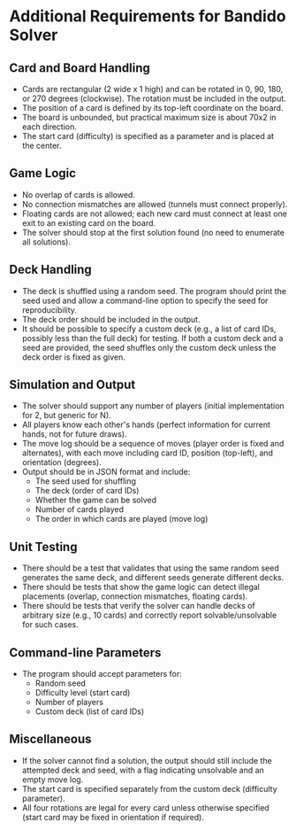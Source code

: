 # Additional Requirements for Bandido Solver

## Card and Board Handling
- Cards are rectangular (2 wide x 1 high) and can be rotated in 0, 90, 180, or 270 degrees (clockwise). The rotation must be included in the output.
- The position of a card is defined by its top-left coordinate on the board.
- The board is unbounded, but practical maximum size is about 70x2 in each direction.
- The start card (difficulty) is specified as a parameter and is placed at the center.

## Game Logic
- No overlap of cards is allowed.
- No connection mismatches are allowed (tunnels must connect properly).
- Floating cards are not allowed; each new card must connect at least one exit to an existing card on the board.
- The solver should stop at the first solution found (no need to enumerate all solutions).

## Deck Handling
- The deck is shuffled using a random seed. The program should print the seed used and allow a command-line option to specify the seed for reproducibility.
- The deck order should be included in the output.
- It should be possible to specify a custom deck (e.g., a list of card IDs, possibly less than the full deck) for testing. If both a custom deck and a seed are provided, the seed shuffles only the custom deck unless the deck order is fixed as given.

## Simulation and Output
- The solver should support any number of players (initial implementation for 2, but generic for N).
- All players know each other's hands (perfect information for current hands, not for future draws).
- The move log should be a sequence of moves (player order is fixed and alternates), with each move including card ID, position (top-left), and orientation (degrees).
- Output should be in JSON format and include:
  - The seed used for shuffling
  - The deck (order of card IDs)
  - Whether the game can be solved
  - Number of cards played
  - The order in which cards are played (move log)

## Unit Testing
- There should be a test that validates that using the same random seed generates the same deck, and different seeds generate different decks.
- There should be tests that show the game logic can detect illegal placements (overlap, connection mismatches, floating cards).
- There should be tests that verify the solver can handle decks of arbitrary size (e.g., 10 cards) and correctly report solvable/unsolvable for such cases.

## Command-line Parameters
- The program should accept parameters for:
  - Random seed
  - Difficulty level (start card)
  - Number of players
  - Custom deck (list of card IDs)

## Miscellaneous
- If the solver cannot find a solution, the output should still include the attempted deck and seed, with a flag indicating unsolvable and an empty move log.
- The start card is specified separately from the custom deck (difficulty parameter).
- All four rotations are legal for every card unless otherwise specified (start card may be fixed in orientation if required).

